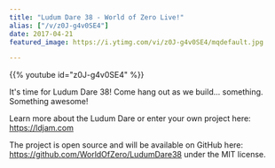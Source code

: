 ```yaml
---
title: "Ludum Dare 38 - World of Zero Live!"
alias: ["/v/z0J-g4v0SE4"]
date: 2017-04-21
featured_image: https://i.ytimg.com/vi/z0J-g4v0SE4/mqdefault.jpg

---
```


{{% youtube id="z0J-g4v0SE4" %}}

It's time for Ludum Dare 38! Come hang out as we build... something. Something awesome!

Learn more about the Ludum Dare or enter your own project here: https://ldjam.com

The project is open source and will be available on GitHub here: https://github.com/WorldOfZero/LudumDare38 under the MIT license.
